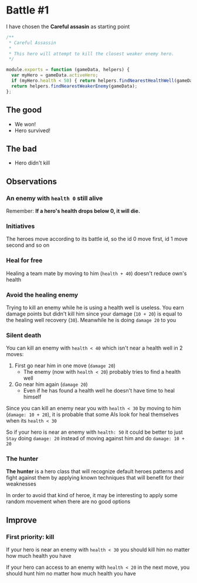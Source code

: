 Battle #1
=========

I have chosen the **Careful assasin** as starting point

```js
/**
 * Careful Assassin
 * 
 * This hero will attempt to kill the closest weaker enemy hero.
 */

module.exports = function (gameData, helpers) {
  var myHero = gameData.activeHero;
  if (myHero.health < 50) { return helpers.findNearestHealthWell(gameData); }
  return helpers.findNearestWeakerEnemy(gameData);
};
```

The good
--------

*   We won!
*   Hero survived!

The bad
-------

*   Hero didn't kill

Observations
------------

### An enemy with `health 0` still alive

Remember: **If a hero's health drops below 0, it will die.**

### Initiatives

The heroes move according to its battle id, so the id 0 move first, id 1 move second and so on

### Heal for free

Healing a team mate by moving to him (`health + 40`) doesn't reduce own's health

### Avoid the healing enemy

Trying to kill an enemy while he is using a health well is useless. You earn damage points but didn't kill him since
your damage (`10 + 20`) is equal to the healing well recovery (`30`). Meanwhile he is doing `damage 20` to you

### Silent death

You can kill an enemy with `health < 40` which isn't near a health well in 2 moves:

1.  First go near him in one move (`damage 20`)
    *   The enemy (now with `health < 20`) probably tries to find a health well
2.  Go near him again (`damage 20`)
    *   Even if he has found a health well he doesn't have time to heal himself

Since you can kill an enemy near you with `health < 30` by moving to him (`damage: 10 + 20`), it is probable that some 
AIs look for heal themselves when its `health < 30`

So if your hero is near an enemy with `health: 50` it could be better to just `Stay` doing `damage: 20` instead of
moving against him and do `damage: 10 + 20`

### The hunter

**The hunter** is a hero class that will recognize default heroes patterns and fight against them by applying known
techniques that will benefit for their weaknesses

In order to avoid that kind of heroe, it may be interesting to apply some random movement when there are no good options

Improve
-------

### First priority: kill

If your hero is near an enemy with `health < 30` you should kill him no matter how much health you have

If your hero can access to an enemy with `health < 20` in the next move, you should hunt him no matter how much health
you have
